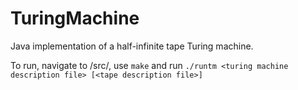 # TuringMachine
Java implementation of a half-infinite tape Turing machine.


To run, navigate to /src/, use ```make``` and run ```./runtm <turing machine description file> [<tape description file>]```
